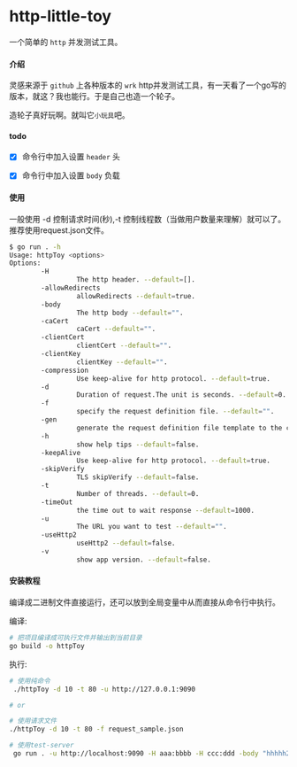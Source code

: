 # http-little-toy

一个简单的 `http` 并发测试工具。

#### 介绍

灵感来源于 `github` 上各种版本的 `wrk` http并发测试工具，有一天看了一个go写的版本，就这？我也能行。于是自己也造一个轮子。

造轮子真好玩啊。就叫它`小玩具`吧。

#### todo

- [x] 命令行中加入设置 `header` 头

- [x] 命令行中加入设置 `body` 负载

#### 使用

一般使用 -d 控制请求时间(秒),-t 控制线程数（当做用户数量来理解）就可以了。推荐使用request.json文件。

```bash
$ go run . -h
Usage: httpToy <options>
Options:
        -H 
                 The http header. --default=[].
        -allowRedirects 
                 allowRedirects --default=true.
        -body 
                 The http body --default="".
        -caCert 
                 caCert --default="".
        -clientCert 
                 clientCert --default="".
        -clientKey 
                 clientKey --default="".
        -compression 
                 Use keep-alive for http protocol. --default=true.
        -d 
                 Duration of request.The unit is seconds. --default=0.
        -f 
                 specify the request definition file. --default="".
        -gen 
                 generate the request definition file template to the current directory. --default=false.
        -h 
                 show help tips --default=false.
        -keepAlive 
                 Use keep-alive for http protocol. --default=true.
        -skipVerify 
                 TLS skipVerify --default=false.
        -t 
                 Number of threads. --default=0.
        -timeOut 
                 the time out to wait response --default=1000.
        -u 
                 The URL you want to test --default="".
        -useHttp2 
                 useHttp2 --default=false.
        -v 
                 show app version. --default=false.

```

#### 安装教程

 编译成二进制文件直接运行，还可以放到全局变量中从而直接从命令行中执行。

编译:

```bash
# 把项目编译成可执行文件并输出到当前目录
go build -o httpToy
```

执行:

```bash
# 使用纯命令
 ./httpToy -d 10 -t 80 -u http://127.0.0.1:9090

# or

# 使用请求文件
./httpToy -d 10 -t 80 -f request_sample.json

```

```bash
# 使用test-server
 go run . -u http://localhost:9090 -H aaa:bbbb -H ccc:ddd -body "hhhhh2333333" -d 2 -t 1
```
